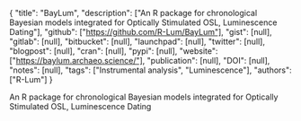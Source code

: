 {
  "title": "BayLum",
  "description": ["An R package for chronological Bayesian models integrated for Optically Stimulated OSL, Luminescence Dating"],
  "github": ["https://github.com/R-Lum/BayLum"],
  "gist": [null],
  "gitlab": [null],
  "bitbucket": [null],
  "launchpad": [null],
  "twitter": [null],
  "blogpost": [null],
  "cran": [null],
  "pypi": [null],
  "website": ["https://baylum.archaeo.science/"],
  "publication": [null],
  "DOI": [null],
  "notes": [null],
  "tags": ["Instrumental analysis", "Luminescence"],
  "authors": ["R-Lum"]
}

<!-- Generated by csv2md.R – do not edit by hand -->

An R package for chronological Bayesian models integrated for Optically Stimulated OSL, Luminescence Dating